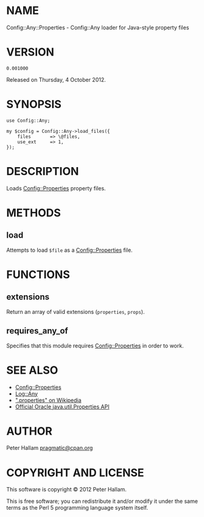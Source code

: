 # NAME

Config::Any::Properties - Config::Any loader for Java-style property files

# VERSION

`0.001000`

Released on Thursday, 4 October 2012.

# SYNOPSIS

    use Config::Any;

    my $config = Config::Any->load_files({
        files       => \@files,
        use_ext     => 1,
    });

# DESCRIPTION

Loads [Config::Properties](http://search.cpan.org/perldoc?Config::Properties) property files.

# METHODS

## load

Attempts to load `$file` as a [Config::Properties](http://search.cpan.org/perldoc?Config::Properties) file.

# FUNCTIONS

## extensions

Return an array of valid extensions (`properties`, `props`).

## requires\_any\_of

Specifies that this module requires [Config::Properties](http://search.cpan.org/perldoc?Config::Properties) in order to work.







# SEE ALSO

- [Config::Properties](http://search.cpan.org/perldoc?Config::Properties)
- [Log::Any](http://search.cpan.org/perldoc?Log::Any)
- [".properties" on Wikipedia](http://en.wikipedia.org/wiki/.properties)
- [Official Oracle java.util.Properties API](http://docs.oracle.com/javase/1.5.0/docs/api/java/util/Properties.html)

# AUTHOR

Peter Hallam <pragmatic@cpan.org>

# COPYRIGHT AND LICENSE

This software is copyright © 2012 Peter Hallam.

This is free software; you can redistribute it and/or modify it under
the same terms as the Perl 5 programming language system itself.
